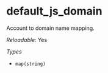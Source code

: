 # default_js_domain

Account to domain name mapping.

*Reloadable*: Yes

*Types*

- `map(string)`


